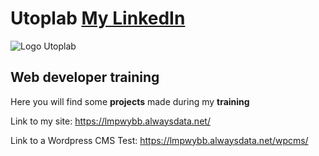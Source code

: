# Utoplab [My LinkedIn](https://www.linkedin.com/in/seb-cartoux/)

![Logo Utoplab](https://lmpwybb.alwaysdata.net/pictures/utoplab.png)

## Web developer training

Here you will find some **projects** made during my **training**

Link to my site: https://lmpwybb.alwaysdata.net/

Link to a Wordpress CMS Test: https://lmpwybb.alwaysdata.net/wpcms/
